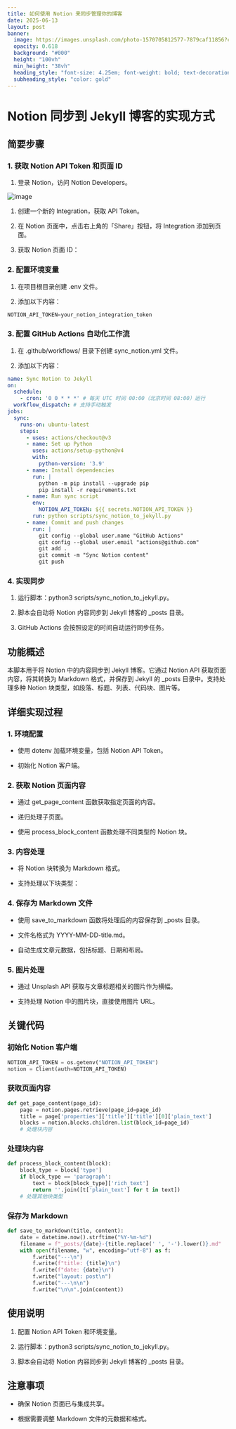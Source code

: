 ```yaml
---
title: 如何使用 Notion 来同步管理你的博客
date: 2025-06-13
layout: post
banner:
  image: https://images.unsplash.com/photo-1570705812577-7879caf11856?crop=entropy&cs=tinysrgb&fit=max&fm=jpg&ixid=M3w2OTIwMzJ8MHwxfHJhbmRvbXx8fHx8fHx8fDE3NDk3ODQ3MzZ8&ixlib=rb-4.1.0&q=80&w=1080
  opacity: 0.618
  background: "#000"
  height: "100vh"
  min_height: "38vh"
  heading_style: "font-size: 4.25em; font-weight: bold; text-decoration: underline"
  subheading_style: "color: gold"
---
```


# Notion 同步到 Jekyll 博客的实现方式

## 简要步骤

### 1. 获取 Notion API Token 和页面 ID

1. 登录 Notion，访问 Notion Developers。

![image](https://prod-files-secure.s3.us-west-2.amazonaws.com/a7a0cc5a-89b9-4cda-8686-1fba0ca52f40/d19c1afe-dea5-4312-9333-786b0ba83054/image.png?X-Amz-Algorithm=AWS4-HMAC-SHA256&X-Amz-Content-Sha256=UNSIGNED-PAYLOAD&X-Amz-Credential=ASIAZI2LB4665KJSSLFS%2F20250613%2Fus-west-2%2Fs3%2Faws4_request&X-Amz-Date=20250613T031856Z&X-Amz-Expires=3600&X-Amz-Security-Token=IQoJb3JpZ2luX2VjEB8aCXVzLXdlc3QtMiJGMEQCIGD%2FhpYhAQwM23LcTYNwyppaTeAz7%2BtL%2B0zvMT48O9xmAiAufhKoT4VNn8kcS6NQJYAfYL9sWYA9AKQeuydE3ZIgnCqIBAj4%2F%2F%2F%2F%2F%2F%2F%2F%2F%2F8BEAAaDDYzNzQyMzE4MzgwNSIM28S0G9hQyOlUBHbnKtwDI9YFvjSaAbKsvyZWKszy280aoCCEb%2Bp4SfmiaPX4rn%2FKt0Qv3mltD3XBxnLd%2FOkIqTkNLSPcd73jhkD6mmXmDGnbCp7ElR7Xfw%2F0x6JU2uT7aBG4LycUOz6mrqoxzLI%2B4840swJRuxWK1lUFK8H6yMNUh16w8y4dwN%2FSjUnM%2BSF%2BwqVqMv8I3n9W0z3n75AQwhEDe2wI3il3qL%2FBel1yAxySma3x56XHcRQ1ZnVl7lwDGBmh0FdxgSKoqqvrXZjoOr6lIjJMZ7zEPjfXM9wjggdV8JyxH%2F5R8d8TcHJqJm4brEkvk6LVhUfUlel1R4a%2BKtG20ho%2Bcuqon%2B7BgKkv4kDw%2Fjq5LAMpGQtsgOJAhdwrUm0B8yNp%2BA%2BwnzsLXlgNohNK98sPuJNNOVg37AtrfWEHTKtN3fh255wPz47n14R8aI27hvEua3rUzM%2FcxDAoAJnNxVfhJPxgqtOSIr0uQqr3Fl7ahhRA5uJnw6uX9PfYnqg%2BrEfTaFm53MFcjTuBQHAP3ANfOLr7QMmAsBj0dNq%2Bdcwtu7VagwMl88HqhW2oVq524SfnVr93anlUL2FItOCMJRYT4xWg0VVSPUPVM%2FlkkE%2BFkUnXrJsWcLnOClEQbLebzxdrqglVYc0w7ritwgY6pgELyGZbIOYCSYwJ%2Bp%2BaTbLT0i79MaLsa4zCuHawhFknQdv5VcomcxS2pwhvotJrk8BCLlCcsIOriFZQHIHLMy3yJjBt9HF0rksEmstkKphrg%2FSvP6gBr5ajbB9xZczzvPxu92jE%2B8zLazqGjyX%2FSiJqlMLMQS1mn4DycnTgUp5zA5l061AuRe0IzeyFfMRbW9noVy5A3ho4dyXSkLrFzuJvaSNq%2FxCZ&X-Amz-Signature=aa85b1eae8cbec8ccefdb86cdb786f368e8cbf054a990749f943aa7ce217a17c&X-Amz-SignedHeaders=host&x-amz-checksum-mode=ENABLED&x-id=GetObject)

1. 创建一个新的 Integration，获取 API Token。

1. 在 Notion 页面中，点击右上角的「Share」按钮，将 Integration 添加到页面。

1. 获取 Notion 页面 ID：


### 2. 配置环境变量

1. 在项目根目录创建 .env 文件。

1. 添加以下内容：

```javascript
NOTION_API_TOKEN=your_notion_integration_token
```

### 3. 配置 GitHub Actions 自动化工作流

1. 在 .github/workflows/ 目录下创建 sync_notion.yml 文件。

1. 添加以下内容：

```yaml
name: Sync Notion to Jekyll
on:
  schedule:
    - cron: '0 0 * * *' # 每天 UTC 时间 00:00（北京时间 08:00）运行
  workflow_dispatch: # 支持手动触发
jobs:
  sync:
    runs-on: ubuntu-latest
    steps:
      - uses: actions/checkout@v3
      - name: Set up Python
        uses: actions/setup-python@v4
        with:
          python-version: '3.9'
      - name: Install dependencies
        run: |
          python -m pip install --upgrade pip
          pip install -r requirements.txt
      - name: Run sync script
        env:
          NOTION_API_TOKEN: ${{ secrets.NOTION_API_TOKEN }}
        run: python scripts/sync_notion_to_jekyll.py
      - name: Commit and push changes
        run: |
          git config --global user.name "GitHub Actions"
          git config --global user.email "actions@github.com"
          git add .
          git commit -m "Sync Notion content"
          git push
```

### 4. 实现同步

1. 运行脚本：python3 scripts/sync_notion_to_jekyll.py。

1. 脚本会自动将 Notion 内容同步到 Jekyll 博客的 _posts 目录。

1. GitHub Actions 会按照设定的时间自动运行同步任务。

## 功能概述

本脚本用于将 Notion 中的内容同步到 Jekyll 博客。它通过 Notion API 获取页面内容，将其转换为 Markdown 格式，并保存到 Jekyll 的 _posts 目录中。支持处理多种 Notion 块类型，如段落、标题、列表、代码块、图片等。

## 详细实现过程

### 1. 环境配置

- 使用 dotenv 加载环境变量，包括 Notion API Token。

- 初始化 Notion 客户端。

### 2. 获取 Notion 页面内容

- 通过 get_page_content 函数获取指定页面的内容。

- 递归处理子页面。

- 使用 process_block_content 函数处理不同类型的 Notion 块。

### 3. 内容处理

- 将 Notion 块转换为 Markdown 格式。

- 支持处理以下块类型：


### 4. 保存为 Markdown 文件

- 使用 save_to_markdown 函数将处理后的内容保存到 _posts 目录。

- 文件名格式为 YYYY-MM-DD-title.md。

- 自动生成文章元数据，包括标题、日期和布局。

### 5. 图片处理

- 通过 Unsplash API 获取与文章标题相关的图片作为横幅。

- 支持处理 Notion 中的图片块，直接使用图片 URL。

## 关键代码

### 初始化 Notion 客户端

```python
NOTION_API_TOKEN = os.getenv("NOTION_API_TOKEN")
notion = Client(auth=NOTION_API_TOKEN)
```

### 获取页面内容

```python
def get_page_content(page_id):
    page = notion.pages.retrieve(page_id=page_id)
    title = page['properties']['title']['title'][0]['plain_text']
    blocks = notion.blocks.children.list(block_id=page_id)
    # 处理块内容
```

### 处理块内容

```python
def process_block_content(block):
    block_type = block['type']
    if block_type == 'paragraph':
        text = block[block_type]['rich_text']
        return ''.join([t['plain_text'] for t in text])
    # 处理其他块类型
```

### 保存为 Markdown

```python
def save_to_markdown(title, content):
    date = datetime.now().strftime("%Y-%m-%d")
    filename = f"_posts/{date}-{title.replace(' ', '-').lower()}.md"
    with open(filename, "w", encoding="utf-8") as f:
        f.write("---\n")
        f.write(f"title: {title}\n")
        f.write(f"date: {date}\n")
        f.write("layout: post\n")
        f.write("---\n\n")
        f.write("\n\n".join(content))
```

## 使用说明

1. 配置 Notion API Token 和环境变量。

1. 运行脚本：python3 scripts/sync_notion_to_jekyll.py。

1. 脚本会自动将 Notion 内容同步到 Jekyll 博客的 _posts 目录。

## 注意事项

- 确保 Notion 页面已与集成共享。

- 根据需要调整 Markdown 文件的元数据和格式。